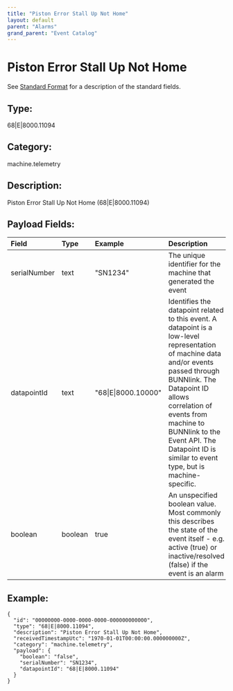 ```yaml
---
title: "Piston Error Stall Up Not Home"
layout: default
parent: "Alarms"
grand_parent: "Event Catalog"
---
```


# Piston Error Stall Up Not Home

See [Standard Format](/event-subscriptions/event-format) for a description of the standard fields.

## Type:

68\|E\|8000.11094

## Category:

machine.telemetry

## Description: 

Piston Error Stall Up Not Home (68\|E\|8000.11094)

## Payload Fields:

| Field | Type | Example | Description |
|:------|:-----|:--------|:------------|
| serialNumber | text | "SN1234" | The unique identifier for the machine that generated the event |
| datapointId | text | "68\|E\|8000.10000" | Identifies the datapoint related to this event. A datapoint is a low-level representation of machine data and/or events passed through BUNNlink. The Datapoint ID allows correlation of events from machine to BUNNlink to the Event API. The Datapoint ID is similar to event type, but is machine-specific. |
| boolean | boolean | true | An unspecified boolean value. Most commonly this describes the state of the event itself - e.g. active (true) or inactive/resolved (false) if the event is an alarm |

## Example:

```
{
  "id": "00000000-0000-0000-0000-000000000000",
  "type": "68|E|8000.11094",
  "description": "Piston Error Stall Up Not Home",
  "receivedTimestampUtc": "1970-01-01T00:00:00.000000000Z",
  "category": "machine.telemetry",
  "payload": {
    "boolean": "false",
    "serialNumber": "SN1234",
    "datapointId": "68|E|8000.11094"
  }
}
```
